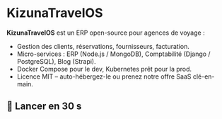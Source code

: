 # KizunaTravelOS

**KizunaTravelOS** est un ERP open-source pour agences de voyage :
- Gestion des clients, réservations, fournisseurs, facturation.
- Micro-services : ERP (Node.js / MongoDB), Comptabilité (Django / PostgreSQL), Blog (Strapi).
- Docker Compose pour le dev, Kubernetes prêt pour la prod.
- Licence MIT – auto-hébergez-le ou prenez notre offre SaaS clé-en-main.

## 🚀 Lancer en 30 s


